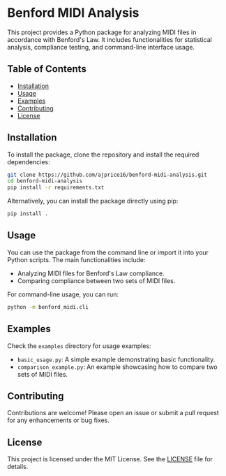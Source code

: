 # Benford MIDI Analysis

This project provides a Python package for analyzing MIDI files in accordance with Benford's Law. It includes functionalities for statistical analysis, compliance testing, and command-line interface usage.

## Table of Contents

- [Installation](#installation)
- [Usage](#usage)
- [Examples](#examples)
- [Contributing](#contributing)
- [License](#license)

## Installation

To install the package, clone the repository and install the required dependencies:

```bash
git clone https://github.com/ajprice16/benford-midi-analysis.git
cd benford-midi-analysis
pip install -r requirements.txt
```

Alternatively, you can install the package directly using pip:

```bash
pip install .
```

## Usage

You can use the package from the command line or import it into your Python scripts. The main functionalities include:

- Analyzing MIDI files for Benford's Law compliance.
- Comparing compliance between two sets of MIDI files.

For command-line usage, you can run:

```bash
python -m benford_midi.cli
```

## Examples

Check the `examples` directory for usage examples:

- `basic_usage.py`: A simple example demonstrating basic functionality.
- `comparison_example.py`: An example showcasing how to compare two sets of MIDI files.

## Contributing

Contributions are welcome! Please open an issue or submit a pull request for any enhancements or bug fixes.

## License

This project is licensed under the MIT License. See the [LICENSE](LICENSE) file for details.